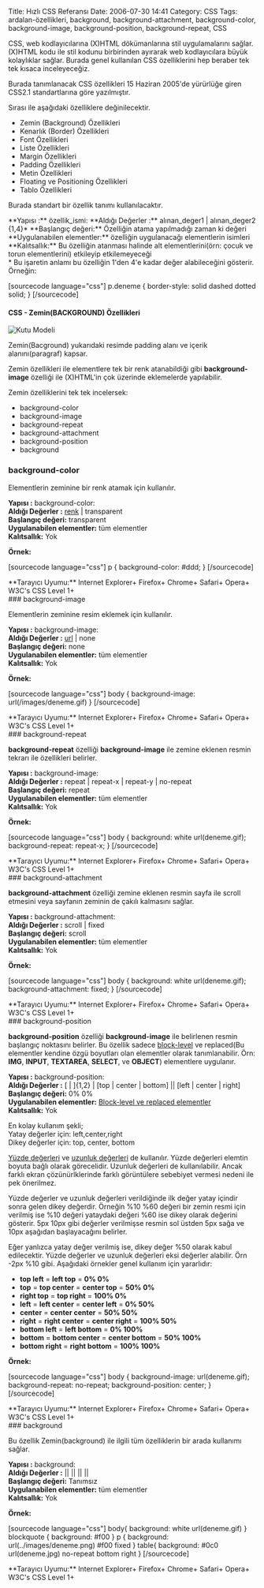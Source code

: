 Title: Hızlı CSS Referansı 
Date: 2006-07-30 14:41
Category: CSS
Tags: ardalan-özellikleri, background, background-attachment, background-color, background-image, background-position, background-repeat, CSS

CSS, web kodlayıcılarına (X)HTML dökümanlarına stil uygulamalarını
sağlar. (X)HTML kodu ile stil kodunu birbirinden ayırarak web
kodlayıcılara büyük kolaylıklar sağlar. Burada genel kullanılan CSS
özelliklerini hep beraber tek tek kısaca inceleyeceğiz.<!--more-->

Burada tanımlanacak CSS özellikleri 15 Haziran 2005'de yürürlüğe giren
CSS2.1 standartlarına göre yazılmıştır.

Sırası ile aşağıdaki özelliklere değinilecektir.

-   Zemin (Background) Özellikleri
-   Kenarlık (Border) Özellikleri
-   Font Özellikleri
-   Liste Özellikleri
-   Margin Özellikleri
-   Padding Özellikleri
-   Metin Özellikleri
-   Floating ve Positioning Özellikleri
-   Tablo Özellikleri

Burada standart bir özellik tanımı kullanılacaktır.

<div class="cssozelliktanimi">
**Yapısı :** özellik_ismi: <deger>  
**Aldığı Değerler :** alınan_deger1 | alınan_deger2 {1,4}*   
**Başlangıç değeri:** Özelliğin atama yapılmadığı zaman ki değeri   
**Uygulanabilen elementler:** özelliğin uygulanacağı elementlerin
isimleri   
**Kalıtsallık:** Bu özelliğin atanması halinde alt elementlerini(örn:
çocuk ve torun elementlerini) etkileyip etkilemeyeceği

</div>
* Bu işaretin anlamı bu özelliğin 1'den 4'e kadar değer alabileceğini
gösterir. Örneğin:

[sourcecode language="css"] p.deneme { border-style: solid dashed dotted
solid; } [/sourcecode]

#### CSS - Zemin(BACKGROUND) Özellikleri

![Kutu Modeli][]

Zemin(Bacground) yukarıdaki resimde padding alanı ve içerik
alanını(paragraf) kapsar.

Zemin özellikleri ile elementlere tek bir renk atanabildiği gibi
**background-image** özelliği ile (X)HTML'in çok üzerinde eklemelerde
yapılabilir.

Zemin özelliklerini tek tek incelersek:

-   background-color
-   background-image
-   background-repeat
-   background-attachment
-   background-position
-   background

### background-color

Elementlerin zeminine bir renk atamak için kullanılır.

**Yapısı :** background-color: <deger>  
**Aldığı Değerler :** [renk][] | transparent  
**Başlangıç değeri:** transparent  
**Uygulanabilen elementler:** tüm elementler  
**Kalıtsallık:** Yok

**Örnek:**

[sourcecode language="css"] p { background-color: #ddd; } [/sourcecode]

<div class="tarayiciuyum">
**Tarayıcı Uyumu:** Internet Explorer+ Firefox+ Chrome+ Safari+ Opera+
W3C's CSS Level 1+

</div>
### background-image

Elementlerin zeminine resim eklemek için kullanılır.

**Yapısı :** background-image: <deger>  
**Aldığı Değerler :** [url][renk] | none   
**Başlangıç değeri:** none   
**Uygulanabilen elementler:** tüm elementler  
**Kalıtsallık:** Yok

**Örnek:**

[sourcecode language="css"] body { background-image:
url(/images/deneme.gif) } [/sourcecode]

<div class="tarayiciuyum">
**Tarayıcı Uyumu:** Internet Explorer+ Firefox+ Chrome+ Safari+ Opera+
W3C's CSS Level 1+

</div>
### background-repeat

**background-repeat** özelliği **background-image** ile zemine eklenen
resmin tekrarı ile özellikleri belirler.

**Yapısı :** background-image: <deger>  
**Aldığı Değerler :** repeat | repeat-x | repeat-y | no-repeat   
**Başlangıç değeri:** repeat   
**Uygulanabilen elementler:** tüm elementler  
**Kalıtsallık:** Yok

**Örnek:**

[sourcecode language="css"] body { background: white url(deneme.gif);
background-repeat: repeat-x; } [/sourcecode]

<div class="tarayiciuyum">
**Tarayıcı Uyumu:** Internet Explorer+ Firefox+ Chrome+ Safari+ Opera+
W3C's CSS Level 1+

</div>
### background-attachment

**background-attachment** özelliği zemine eklenen resmin sayfa ile
scroll etmesini veya sayfanın zeminin de çakılı kalmasını sağlar.

**Yapısı :** background-attachment: <deger>  
**Aldığı Değerler :** scroll | fixed   
**Başlangıç değeri:** scroll   
**Uygulanabilen elementler:** tüm elementler  
**Kalıtsallık:** Yok

**Örnek:**

[sourcecode language="css"] body { background: white url(deneme.gif);
background-attachment: fixed; } [/sourcecode]

<div class="tarayiciuyum">
**Tarayıcı Uyumu:** Internet Explorer+ Firefox+ Chrome+ Safari+ Opera+
W3C's CSS Level 1+

</div>
### background-position

**background-position** özelliği **background-image** ile belirlenen
resmin başlangıç noktasını belirler. Bu özellik sadece [block-level][]
ve replaced(Bu elementler kendine özgü boyutları olan elementler olarak
tanımlanabilir. Örn: **IMG**, **INPUT**, **TEXTAREA**, **SELECT**, ve
**OBJECT**) elementlere uygulanır.

**Yapısı :** background-position: <deger>  
**Aldığı Değerler :** [[<percentage>][renk] | [<length>][renk]]{1,2}
| [top | center | bottom] || [left | center | right]  
**Başlangıç değeri:** 0% 0%   
**Uygulanabilen elementler:** [Block-level ve replaced
elementler][renk]  
**Kalıtsallık:** Yok

En kolay kullanım şekli;   
Yatay değerler için: left,center,right  
Dikey değerler için: top, center, bottom  
  
[Yüzde değerleri][renk] ve [uzunluk değerleri][renk] de kullanılır.
Yüzde değerleri elemtin boyuta bağlı olarak görecelidir. Uzunluk
değerleri de kullanılabilir. Ancak farklı ekran çözünürlklerinde farklı
görüntülere sebebiyet vermesi nedeni ile pek önerilmez.

Yüzde değerler ve uzunluk değerleri verildiğinde ilk değer yatay içindir
sonra gelen dikey değerdir. Örneğin %10 %60 değeri bir zemin resmi için
verilmiş ise %10 değeri yataydaki değeri %60 ise dikey olarak değerini
gösterir. 5px 10px gibi değerler verilmişse resmin sol üstden 5px sağa
ve 10px aşağıdan başlayacağını belirler.

Eğer yanlızca yatay değer verilmiş ise, dikey değer %50 olarak kabul
edilecektir. Yüzde değerler ve uzunluk değerleri eksi değerler alabilir.
Örn -2px %10 gibi. Aşağıdaki örnekler genel kullanım için yararlıdır:

-   **top left** = **left top** = **0% 0%**
-   **top** = **top center** = **center top** = **50% 0%**
-   **right top** = **top right** = **100% 0%**
-   **left** = **left center** = **center left** = **0% 50%**
-   **center** = **center center** = **50% 50%**
-   **right** = **right center** = **center right** = **100% 50%**
-   **bottom left** = **left bottom** = **0% 100%**
-   **bottom** = **bottom center** = **center bottom** = **50% 100%**
-   **bottom right** = **right bottom** = **100% 100%**

**Örnek:**

[sourcecode language="css"] body { background-image: url(deneme.gif);
background-repeat: no-repeat; background-position: center; }
[/sourcecode]

<div class="tarayiciuyum">
**Tarayıcı Uyumu:** Internet Explorer+ Firefox+ Chrome+ Safari+ Opera+
W3C's CSS Level 1+

</div>
### background

Bu özellik Zemin(background) ile ilgili tüm özelliklerin bir arada
kullanımı sağlar.

**Yapısı :** background: <deger>  
**Aldığı Değerler :** <background-color><background-color> ||
<background-image> || <background-repeat> ||
<background-attachment> || <background-position>   
**Başlangıç değeri:** Tanımsız   
**Uygulanabilen elementler:** tüm elementler  
**Kalıtsallık:** Yok

**Örnek:**

[sourcecode language="css"] body{ background: white url(deneme.gif) }
blockquote { background: #f00 } p { background:
url(../images/deneme.png) #f00 fixed } table{ background: #0c0
url(deneme.jpg) no-repeat bottom right } [/sourcecode]

<div class="tarayiciuyum">
**Tarayıcı Uyumu:** Internet Explorer+ Firefox+ Chrome+ Safari+ Opera+
W3C's CSS Level 1+

</div>
</p>

  [Kutu Modeli]: http://fatihhayrioglu.com/images/basit_boxmodel.gif
  [renk]: http://www.fatihhayrioglu.com/?p=95
  [block-level]: #

